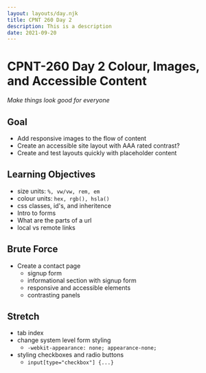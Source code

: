 ```yaml
---
layout: layouts/day.njk
title: CPNT 260 Day 2
description: This is a description
date: 2021-09-20
---
```


# CPNT-260 Day 2 Colour, Images, and Accessible Content
_Make things look good for everyone_

## Goal
* Add responsive images to the flow of content
* Create an accessible site layout with AAA rated contrast?
* Create and test layouts quickly with placeholder content

## Learning Objectives
* size units: `%, vw/vw, rem, em`
* colour units: `hex, rgb(), hsla()`
* css classes, id's, and inheritence
* Intro to forms
* What are the parts of a url
* local vs remote links

## Brute Force
* Create a contact page
  * signup form
  * informational section with signup form
  * responsive and accessible elements
  * contrasting panels

## Stretch
* tab index
* change system level form styling
  * `-webkit-appearance: none; appearance-none;`
* styling checkboxes and radio buttons
  * `input[type="checkbox"] {...}`